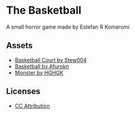 # The Basketball
 A small horror game made by Estefan R Komaromi

## Assets
- [Basketball Court by Stew004](https://sketchfab.com/3d-models/basketball-court-acee9d1ddac2425d8272555cfce2c61b)
- [Basketball by Afurokn](https://sketchfab.com/3d-models/basketball-2343abdae7674f46ad85071858db93c6)
- [Monster by HGHGK](https://sketchfab.com/3d-models/meat-monster-d4029dac7b954622bfdf0201bcf6682b)

## Licenses
- [CC Attribution](https://creativecommons.org/licenses/by/4.0/)
